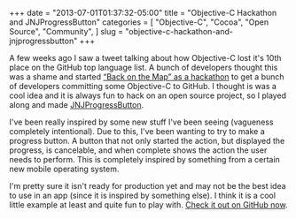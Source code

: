 +++
date = "2013-07-01T01:37:32-05:00"
title = "Objective-C Hackathon and JNJProgressButton"
categories = [
  "Objective-C",
  "Cocoa",
  "Open Source",
  "Community",
]
slug = "objective-c-hackathon-and-jnjprogressbutton"
+++

A few weeks ago I saw a tweet talking about how Objective-C lost it's 10th place on the GitHub top language list. A bunch of developers thought this was a shame and started [“Back on the Map” as a hackathon](https://objectivechackathon.appspot.com) to get a bunch of developers committing some Objective-C to GitHub. I thought is was a cool idea and it is always fun to hack on an open source project, so I played along and made [JNJProgressButton](https://github.com/jnjosh/JNJProgressButton).

<!-- more -->

I've been really inspired by some new stuff I've been seeing (vagueness completely intentional). Due to this, I've been wanting to try to make a progress button. A button that not only started the action, but displayed the progress, is cancelable, and when complete shows the action the user needs to perform. This is completely inspired by something from a certain new mobile operating system.

I'm pretty sure it isn't ready for production yet and may not be the best idea to use in an app (since it is inspired by something else). I think it is a cool little example at least and quite fun to play with. [Check it out on GitHub now](https://github.com/jnjosh/JNJProgressButton).
